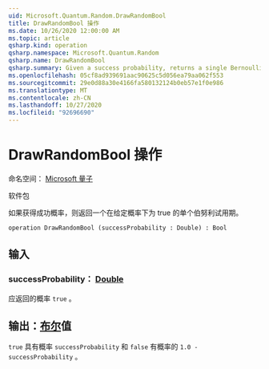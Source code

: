 ```yaml
---
uid: Microsoft.Quantum.Random.DrawRandomBool
title: DrawRandomBool 操作
ms.date: 10/26/2020 12:00:00 AM
ms.topic: article
qsharp.kind: operation
qsharp.namespace: Microsoft.Quantum.Random
qsharp.name: DrawRandomBool
qsharp.summary: Given a success probability, returns a single Bernoulli trial that is true with the given probability.
ms.openlocfilehash: 05cf8ad939691aac90625c5d056ea79aa062f553
ms.sourcegitcommit: 29e0d88a30e4166fa580132124b0eb57e1f0e986
ms.translationtype: MT
ms.contentlocale: zh-CN
ms.lasthandoff: 10/27/2020
ms.locfileid: "92696690"
---
```

# <a name="drawrandombool-operation"></a>DrawRandomBool 操作

命名空间： [Microsoft 量子](xref:Microsoft.Quantum.Random)

软件包 [](https://nuget.org/packages/)


如果获得成功概率，则返回一个在给定概率下为 true 的单个伯努利试用期。

```qsharp
operation DrawRandomBool (successProbability : Double) : Bool
```


## <a name="input"></a>输入

### <a name="successprobability--double"></a>successProbability： [Double](xref:microsoft.quantum.lang-ref.double)

应返回的概率 `true` 。



## <a name="output--bool"></a>输出：[布尔](xref:microsoft.quantum.lang-ref.bool)值

`true` 具有概率 `successProbability` 和 `false` 有概率的 `1.0 - successProbability` 。